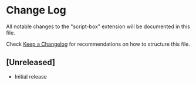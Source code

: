 # Change Log

All notable changes to the "script-box" extension will be documented in this file.

Check [Keep a Changelog](http://keepachangelog.com/) for recommendations on how to structure this file.

## [Unreleased]

- Initial release